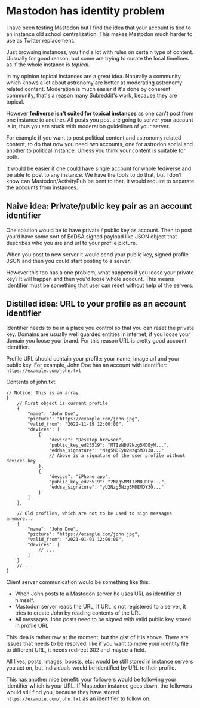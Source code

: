 # Mastodon has identity problem

I have been testing Mastodon but I find the idea that your account is tied to an instance old school centralization. This makes Mastodon much harder to use as Twitter replacement.

Just browsing instances, you find a lot with rules on certain type of content. Uusually for good reason, but some are trying to curate the local timelines as if the whole instance is _topical_.

In my opinion topical instances are a great idea. Naturally a community which knows a lot about astronomy are better at moderating astronomy related content. Moderation is much easier if it's done by coherent community, that's a reason many Subreddit's work, because they are topical.

However **fediverse isn't suited for topical instances** as one can't post from one instance to another. All posts you post are going to server your account is in, thus you are stuck with moderation guidelines of your server.

For example if you want to post political content and astronomy related content, to do that now you need _two_ accounts, one for astrodon.social and another to political instance. Unless you think your content is suitable for both.

It would be easier if one could have single account for whole fediverse and be able to post to any instance. We have the tools to do that, but I don't know can Mastodon/ActivityPub be bent to that. It would require to separate the accounts from instances.

## Naive idea: Private/public key pair as an account identifier

One solution would be to have private / public key as account. Then to post you'd have some sort of EdDSA signed payload like JSON object that describes who you are and url to your profile picture.

When you post to new server it would send your public key, signed profile JSON and then you could start posting to a server.

However this too has a one problem, what happens if you loose your private key? It will happen and then you'd loose whole account. This means identifier must be something that user can reset without help of the servers.

## Distilled idea: URL to your profile as an account identifier

Identifier needs to be in a place you control so that you can reset the private key. Domains are usually well guarded entities in internet, if you loose your domain you loose your brand. For this reason URL is pretty good account identifier.

Profile URL should contain your profile: your name, image url and your public key. For example, John Doe has an account with identifier: `https://example.com/john.txt`

Contents of john.txt:

```jsonc
// Notice: This is an array
[
    // First object is current profile
    {
        "name": "John Doe",
        "picture": "https://example.com/john.jpg",
        "valid_from": "2022-11-19 12:00:00",
        "devices": [
            {
                "device": "Desktop browser",
                "public_key_ed25519": "MTIzNDU2Nzg5MDEyM...",
                "eddsa_signature": "Nzg5MDEyU2Nzg5MDY3O..."
                // Above is a signature of the user profile without devices key
            },
            {
                "device": "iPhone app",
                "public_key_ed25519": "2Nzg5MMTIzNDUDEy...",
                "eddsa_signature": "yU2Nzg5Nzg5MDEMDY3O..."
            }
        ]
    },

    // Old profiles, which are not to be used to sign messages anymore...
    {
        "name": "John Doe",
        "picture": "https://example.com/john.jpg",
        "valid_from": "2021-01-01 12:00:00",
        "devices": [
            // ...
        ]
    }
    // ...
]
```

Client server communication would be something like this:

-   When John posts to a Mastodon server he uses URL as identifier of himself.
-   Mastodon server reads the URL, if URL is not registered to a server, it tries to create John by reading contents of the URL
-   All messages John posts need to be signed with valid public key stored in profile URL

This idea is rather raw at the moment, but the gist of it is above. There are issues that needs to be resolved, like if you want to move your identity file to different URL, it needs redirect 302 and maybe a field.

All likes, posts, images, boosts, etc. would be still stored in instance servers you act on, but individuals would be identified by URL to their profile.

This has another nice benefit: your followers would be following your identifier which is your URL. If Mastodon instance goes down, the followers would still find you, because they have stored `https://example.com/john.txt` as an identifier to follow on.
